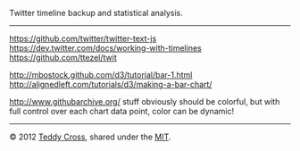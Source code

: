 Twitter timeline backup and statistical analysis.

---

https://github.com/twitter/twitter-text-js
https://dev.twitter.com/docs/working-with-timelines
https://github.com/ttezel/twit

http://mbostock.github.com/d3/tutorial/bar-1.html
http://alignedleft.com/tutorials/d3/making-a-bar-chart/

http://www.githubarchive.org/
stuff obviously should be colorful, but with full control over each chart data point, color can be dynamic! 

---

© 2012 [Teddy Cross](http://tkaz.ec), shared under the [MIT](http://www.opensource.org/licenses/MIT).